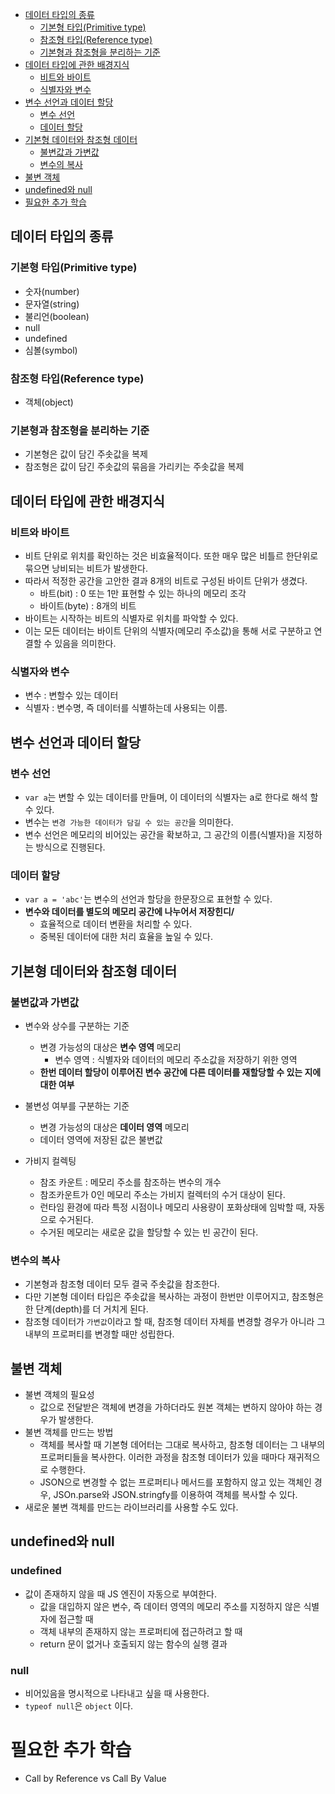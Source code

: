 - [데이터 타입의 종류](#데이터-타입의-종류)
  - [기본형 타입(Primitive type)](#기본형-타입primitive-type)
  - [참조형 타입(Reference type)](#참조형-타입reference-type)
  - [기본형과 참조형을 분리하는 기준](#기본형과-참조형을-분리하는-기준)
- [데이터 타입에 관한 배경지식](#데이터-타입에-관한-배경지식)
  - [비트와 바이트](#비트와-바이트)
  - [식별자와 변수](#식별자와-변수)
- [변수 선언과 데이터 할당](#변수-선언과-데이터-할당)
  - [변수 선언](#변수-선언)
  - [데이터 할당](#데이터-할당)
- [기본형 데이터와 참조형 데이터](#기본형-데이터와-참조형-데이터)
  - [불변값과 가변값](#불변값과-가변값)
  - [변수의 복사](#변수의-복사)
- [불변 객체](#불변-객체)
- [undefined와 null](#undefined와-null)
- [필요한 추가 학습](#필요한-추가-학습)

## 데이터 타입의 종류

### 기본형 타입(Primitive type)

- 숫자(number)
- 문자열(string)
- 불리언(boolean)
- null
- undefined
- 심볼(symbol)

### 참조형 타입(Reference type)

- 객체(object)

### 기본형과 참조형을 분리하는 기준

- 기본형은 값이 담긴 주솟값을 복제
- 참조형은 값이 담긴 주솟값의 묶음을 가리키는 주솟값을 복제

## 데이터 타입에 관한 배경지식

### 비트와 바이트

- 비트 단위로 위치를 확인하는 것은 비효율적이다. 또한 매우 많은 비틀르 한단위로 묶으면 낭비되는 비트가 발생한다.<br>
- 따라서 적정한 공간을 고안한 결과 8개의 비트로 구성된 바이트 단위가 생겼다.
  - 바트(bit) : 0 또는 1만 표현할 수 있는 하나의 메모리 조각
  - 바이트(byte) : 8개의 비트
- 바이트는 시작하는 비트의 식별자로 위치를 파악할 수 있다.
- 이는 모든 데이터는 바이트 단위의 식별자(메모리 주소값)을 통해 서로 구분하고 연결할 수 있음을 의미한다.

### 식별자와 변수

- 변수 : 변할수 있는 데이터
- 식별자 : 변수명, 즉 데이터를 식별하는데 사용되는 이름.

## 변수 선언과 데이터 할당

### 변수 선언

- `var a`는 변할 수 있는 데이터를 만들며, 이 데이터의 식별자는 a로 한다로 해석 할 수 있다.
- 변수는 `변경 가능한 데이터가 담길 수 있는 공간`을 의미한다.
- 변수 선언은 메모리의 비어있는 공간을 확보하고, 그 공간의 이름(식별자)을 지정하는 방식으로 진행된다.

### 데이터 할당

- `var a = 'abc'`는 변수의 선언과 할당을 한문장으로 표현할 수 있다.
- **변수와 데이터를 별도의 메모리 공간에 나누어서 저장힌디/**
  - 효율적으로 데이터 변환을 처리할 수 있다.
  - 중복된 데이터에 대한 처리 효율을 높일 수 있다.

## 기본형 데이터와 참조형 데이터

### 불변값과 가변값

- 변수와 상수를 구분하는 기준

  - 변경 가능성의 대상은 **변수 영역** 메모리
    - 변수 영역 : 식별자와 데이터의 메모리 주소값을 저장하기 위한 영역
  - **한번 데이터 할당이 이루어진 변수 공간에 다른 데이터를 재할당할 수 있는 지에 대한 여부**

- 불변성 여부를 구분하는 기준

  - 변경 가능성의 대상은 **데이터 영역** 메모리
  - 데이터 영역에 저장된 값은 불변값

- 가비지 컬렉팅
  - 참조 카운트 : 메모리 주소를 참조하는 변수의 개수
  - 참조카운트가 0인 메모리 주소는 가비지 컬렉터의 수거 대상이 된다.
  - 런타임 환경에 따라 특정 시점이나 메모리 사용량이 포화상태에 임박할 때, 자동으로 수거된다.
  - 수거된 메모리는 새로운 값을 할당할 수 있는 빈 공간이 된다.

### 변수의 복사

- 기본형과 참조형 데이터 모두 결국 주솟값을 참조한다.
- 다만 기본형 데이터 타입은 주솟값을 복사하는 과정이 한번만 이루어지고, 참조형은 한 단계(depth)를 더 거치게 된다.
- 참조형 데이터가 `가변값`이라고 할 때, 참조형 데이터 자체를 변경할 경우가 아니라 그 내부의 프로퍼티를 변경할 때만 성립한다.

## 불변 객체

- 불변 객체의 필요성
  - 값으로 전달받은 객체에 변경을 가하더라도 원본 객체는 변하지 않아야 하는 경우가 발생한다.
- 불변 객체를 만드는 방법
  - 객체를 복사할 때 기본형 데어터는 그대로 복사하고, 참조형 데이터는 그 내부의 프로퍼티들을 복사한다. 이러한 과정을 참조형 데이터가 있을 때마다 재귀적으로 수행한다.
  - JSON으로 변경할 수 없는 프로퍼티나 메서드를 포함하지 않고 있는 객체인 경우, JSOn.parse와 JSON.stringfy를 이용하여 객체를 복사할 수 있다.
- 새로운 불변 객체를 만드는 라이브러리를 사용할 수도 있다.

## undefined와 null

### undefined

- 값이 존재하지 않을 때 JS 엔진이 자동으로 부여한다.
  - 값을 대입하지 않은 변수, 즉 데이터 영역의 메모리 주소를 지정하지 않은 식별자에 접근할 때
  - 객체 내부의 존재하지 않는 프로퍼티에 접근하려고 할 때
  - return 문이 없거나 호출되지 않는 함수의 실행 결과

### null

- 비어있음을 명시적으로 나타내고 싶을 때 사용한다.
- `typeof null`은 `object` 이다.

# 필요한 추가 학습

- Call by Reference vs Call By Value
